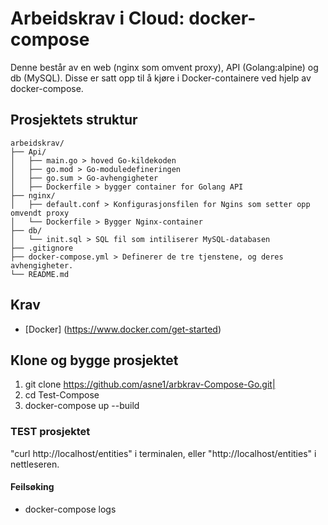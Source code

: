 # Arbeidskrav i Cloud: docker-compose

Denne består av en web (nginx som omvent proxy), API (Golang:alpine) og db (MySQL).
Disse er satt opp til å kjøre i Docker-containere ved hjelp av docker-compose. 

## Prosjektets struktur

```plaintext
arbeidskrav/
├── Api/
│   ├── main.go > hoved Go-kildekoden
│   ├── go.mod > Go-moduledefineringen
│   ├── go.sum > Go-avhengigheter
│   ├── Dockerfile > bygger container for Golang API
├── nginx/
│   ├── default.conf > Konfigurasjonsfilen for Ngins som setter opp omvendt proxy
│   └── Dockerfile > Bygger Nginx-container
├── db/
│   └── init.sql > SQL fil som intiliserer MySQL-databasen
├── .gitignore
├── docker-compose.yml > Definerer de tre tjenstene, og deres avhengigheter.
└── README.md
```

## Krav
- [Docker] (https://www.docker.com/get-started)

## Klone og bygge prosjektet
1. git clone https://github.com/asne1/arbkrav-Compose-Go.git|
2. cd Test-Compose
3. docker-compose up --build

### TEST prosjektet
"curl http://localhost/entities" i terminalen, eller "http://localhost/entities" i nettleseren.

#### Feilsøking
- docker-compose logs
  

